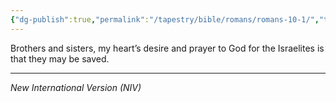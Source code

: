 ```yaml
---
{"dg-publish":true,"permalink":"/tapestry/bible/romans/romans-10-1/","title":"Romans 10:1","tags":["bible-verse","bible-verse"],"dgHomeLink":true,"dgShowLocalGraph":true,"dgEnableSearch":true}
---
```



Brothers and sisters, my heart’s desire and prayer to God for the Israelites is that they may be saved.

---
*New International Version (NIV)*